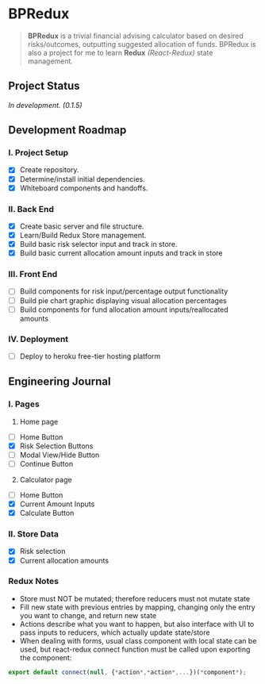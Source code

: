 # **BPRedux**
>**BPRedux** is a trivial financial advising calculator based on desired risks/outcomes, outputting suggested allocation of funds. BPRedux is also a project for me to learn **Redux** *(React-Redux)* state management.

## **Project Status**
*In development. (0.1.5)*

## **Development Roadmap**

### I. Project Setup
- [X] Create repository.
- [X] Determine/install initial dependencies.
- [X] Whiteboard components and handoffs.

### II. Back End
- [X] Create basic server and file structure.
- [X] Learn/Build Redux Store management.
- [X] Build basic risk selector input and track in store.
- [X] Build basic current allocation amount inputs and track in store

### III. Front End
- [ ] Build components for risk input/percentage output functionality
- [ ] Build pie chart graphic displaying visual allocation percentages 
- [ ] Build components for fund allocation amount inputs/reallocated amounts

### IV. Deployment
- [ ] Deploy to heroku free-tier hosting platform

## **Engineering Journal**

### I. Pages
1. Home page
- [ ] Home Button
- [X] Risk Selection Buttons
- [ ] Modal View/Hide Button
- [ ] Continue Button
2. Calculator page
- [ ] Home Button
- [X] Current Amount Inputs
- [X] Calculate Button

### II. Store Data
- [X] Risk selection
- [X] Current allocation amounts

### Redux Notes
- Store must NOT be mutated; therefore reducers must not mutate state
- Fill new state with previous entries by mapping, changing only the entry you want to change, and return new state
- Actions describe what you want to happen, but also interface with UI to pass inputs to reducers, which actually update state/store
- When dealing with forms, usual class component with local state can be used, but react-redux connect function must be called upon exporting the component:
```javascript
export default connect(null, {*action*,*action*,...})(*component*);
``` 